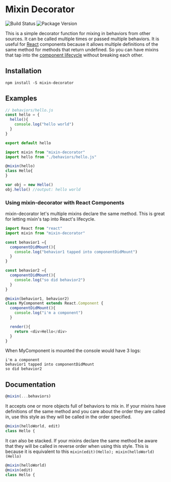 # Mixin Decorator
![Build Status](https://travis-ci.org/crossman/mixin-decorator.svg)
![Package Version](https://badge.fury.io/js/mixin-decorator.svg)

This is a simple decorator function for mixing in behaviors from other sources.
It can be called multiple times or passed multiple behaviors. It is useful for
[React][1] components because it allows multiple definitions of the same method
for methods that return undefined. So you can have mixins that tap into the
[component lifecycle][2] without breaking each other.


## Installation
```
npm install -S mixin-decorator
```

## Examples
```js
// behaviors/hello.js
const hello = {
  hello(){
    console.log("hello world")
  }
}

export default hello
```

```js
import mixin from "mixin-decorator"
import hello from "./behaviors/hello.js"

@mixin(hello)
class Hello{
}

var obj = new Hello()
obj.hello() //output: hello world
```

### Using mixin-decorator with React Components
mixin-decorator let's multiple mixins declare the same method. This is great for letting mixin's tap into React's lifecycle.
```js
import React from "react"
import mixin from "mixin-decorator"

const behavior1 ={
  componentDidMount(){
    console.log("behavior1 tapped into componentDidMount")
  }
}

const behavior2 ={
  componentDidMount(){
    console.log("so did behavior2")
  }
}

@mixin(behavior1, behavior2)
class MyComponent extends React.Component {
  componentDidMount(){
    console.log("i'm a component")
  }

  render(){
    return <div>Hello</div>
  }
}
```

When MyComponent is mounted the console would have 3 logs:

```
i'm a component
behavior1 tapped into componentDidMount
so did behavior2
```

## Documentation
```js
@mixin(...behaviors)
```

It accepts one or more objects full of behaviors to mix in. If your mixins have
definitions of the same method and you care about the order they are called in,
use this style as they will be called in the order specified.
```js
@mixin(helloWorld, edit)
class Hello {
```

It can also be stacked. If your mixins declare the same method be aware that
they will be called in reverse order when using this style. This is because it
is equivalent to this `mixin(edit)(Hello); mixin(helloWorld)(Hello)`
```js
@mixin(helloWorld)
@mixin(edit)
class Hello {
```

  [1]: http://facebook.github.io/react/
  [2]: http://facebook.github.io/react/docs/component-specs.html#lifecycle-methods

